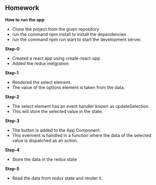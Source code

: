 ## Homework

**How to run the app**
- Clone the project from the given repository
- run the command npm install to install the dependencies
- run the command npm run start to start the development server.

**Step-0**

- Created a react app using create-react-app
- Added the redux inetgration

**Step-1**

- Rendered the select element.
- The value of the options element is taken from the data.

**Step-2**

- The select element has an event handler known as updateSelection.
- This will store the selected value in the state.

**Step-3**

- The button is added to the App Component.
- This evenvent is handled in a function where the data of the selected value is dispatched as an action.

**Step-4**

- Store the data in the redux state

**Step-5**

- Read the data from redux state and render it.